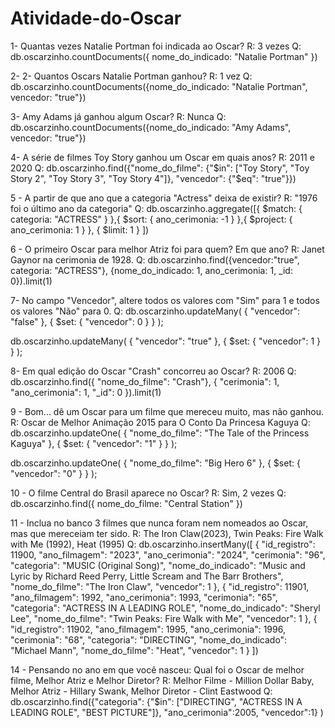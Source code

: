 # Atividade-do-Oscar

1- Quantas vezes Natalie Portman foi indicada ao Oscar?
R: 3 vezes
Q: db.oscarzinho.countDocuments({ nome_do_indicado: "Natalie Portman" })

2- 2- Quantos Oscars Natalie Portman ganhou?
R: 1 vez
Q: db.oscarzinho.countDocuments({nome_do_indicado: "Natalie Portman", vencedor: "true"})

3- Amy Adams já ganhou algum Oscar?
R: Nunca
Q: db.oscarzinho.countDocuments({nome_do_indicado: "Amy Adams", vencedor: "true"})

4- A série de filmes Toy Story ganhou um Oscar em quais anos?
R: 2011 e 2020
Q: db.oscarzinho.find({"nome_do_filme": {"$in": ["Toy Story", "Toy Story 2", "Toy Story 3", "Toy Story 4"]}, "vencedor": {"$eq": "true"}})
  
5 - A partir de que ano que a categoria "Actress" deixa de existir? 
R:  "1976 foi o último ano da categoria"
Q: db.oscarzinho.aggregate([{ $match: { categoria: "ACTRESS" } },{ $sort: { ano_cerimonia: -1 } },{ $project: { ano_cerimonia: 1 } }, { $limit: 1 } ])

6 - O primeiro Oscar para melhor Atriz foi para quem? Em que ano?
R: Janet Gaynor na cerimonia de 1928.
Q: db.oscarzinho.find({vencedor:"true", categoria: "ACTRESS"}, {nome_do_indicado: 1, ano_cerimonia: 1, _id: 0}).limit(1)

7- No campo "Vencedor", altere todos os valores com "Sim" para 1 e todos os valores "Não" para 0.
Q: 
db.oscarzinho.updateMany(
  { "vencedor": "false" }, 
  { 
    $set: { "vencedor": 0 }
  }
);

db.oscarzinho.updateMany(
  { "vencedor": "true" }, 
  { 
    $set: { "vencedor": 1 }
  }
);

8- Em qual edição do Oscar "Crash" concorreu ao Oscar?
R: 2006
Q: db.oscarzinho.find({ "nome_do_filme": "Crash"}, { "cerimonia": 1, "ano_cerimonia": 1, "_id": 0 }).limit(1)

9 - Bom... dê um Oscar para um filme que mereceu muito, mas não ganhou.
R: Oscar de Melhor Animação 2015 para O Conto Da Princesa Kaguya
Q: 
db.oscarzinho.updateOne(
  { "nome_do_filme": "The Tale of the Princess Kaguya" }, 
  { 
    $set: { "vencedor": "1" }
  }
);

db.oscarzinho.updateOne(
  { "nome_do_filme": "Big Hero 6" }, 
  { 
    $set: { "vencedor": "0" }
  }
);

10 - O filme Central do Brasil aparece no Oscar?
R: Sim, 2 vezes
Q: db.oscarzinho.find({ nome_do_filme: "Central Station" })

11 - Inclua no banco 3 filmes que nunca foram nem nomeados ao Oscar, mas que mereceiam ter sido.
R: The Iron Claw(2023), Twin Peaks: Fire Walk with Me (1992), Heat (1995)
Q: 
db.oscarzinho.insertMany([
    {
      "id_registro": 11900,
          "ano_filmagem": "2023",
          "ano_cerimonia": "2024",
          "cerimonia": "96",
          "categoria": "MUSIC (Original Song)",
          "nome_do_indicado": "Music and Lyric by Richard Reed Perry, Little Scream and The Barr Brothers",
          "nome_do_filme": "The Iron Claw",
          "vencedor": 1
    },
  {
    "id_registro": 11901,
        "ano_filmagem": 1992,
        "ano_cerimonia": 1993,
        "cerimonia": "65",
        "categoria": "ACTRESS IN A LEADING ROLE",
        "nome_do_indicado": "Sheryl Lee",
        "nome_do_filme": "Twin Peaks: Fire Walk with Me",
        "vencedor": 1
  },
   {
    "id_registro": 11902,
        "ano_filmagem": 1995,
        "ano_cerimonia": 1996,
        "cerimonia": "68",
        "categoria": "DIRECTING",
        "nome_do_indicado": "Michael Mann",
        "nome_do_filme": "Heat",
        "vencedor": 1
  }
])

14 - Pensando no ano em que você nasceu: Qual foi o Oscar de melhor filme, Melhor Atriz e Melhor Diretor?
R: Melhor Filme - Million Dollar Baby, Melhor Atriz - Hillary Swank, Melhor Diretor - Clint Eastwood
Q: db.oscarzinho.find({"categoria": {"$in": ["DIRECTING", "ACTRESS IN A LEADING ROLE", "BEST PICTURE"]}, "ano_cerimonia":2005, "vencedor":1} )



